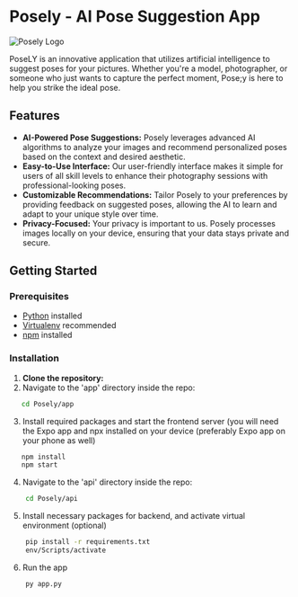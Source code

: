 # Posely - AI Pose Suggestion App

![Posely Logo](link_to_your_logo)

PoseLY is an innovative application that utilizes artificial intelligence to suggest poses for your pictures. Whether you're a model, photographer, or someone who just wants to capture the perfect moment, Pose;y is here to help you strike the ideal pose.

## Features

- **AI-Powered Pose Suggestions:** Posely leverages advanced AI algorithms to analyze your images and recommend personalized poses based on the context and desired aesthetic.
- **Easy-to-Use Interface:** Our user-friendly interface makes it simple for users of all skill levels to enhance their photography sessions with professional-looking poses.
- **Customizable Recommendations:** Tailor Posely to your preferences by providing feedback on suggested poses, allowing the AI to learn and adapt to your unique style over time.
- **Privacy-Focused:** Your privacy is important to us. Posely processes images locally on your device, ensuring that your data stays private and secure.

## Getting Started

### Prerequisites

- [Python](https://www.python.org/) installed
- [Virtualenv](https://virtualenv.pypa.io/) recommended
- [npm](https://www.npmjs.com/package/npx) installed

### Installation

1. **Clone the repository:**
2.  Navigate to the 'app' directory inside the repo:
   ``` bash
      cd Posely/app
```
3. Install required packages and start the frontend server (you will need the Expo app and npx installed on your device (preferably Expo app on your phone as well)
```bash
   npm install
   npm start
```

4. Navigate to the 'api' directory inside the repo:
```bash
    cd Posely/api
```

5. Install necessary packages for backend, and activate virtual environment (optional)
```bash
    pip install -r requirements.txt
    env/Scripts/activate
```

6. Run the app
```bash
    py app.py
```


